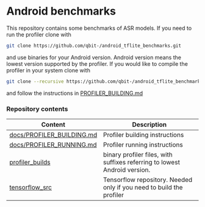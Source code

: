 Android benchmarks
==================
This repository contains some benchmarks of ASR models. If you need to run the profiler
clone with 
```sh
git clone https://github.com/qbit-/android_tflite_benchmarks.git
```
and use binaries for your Android version. Android version means the lowest version supported by the 
profiler. If you would like to compile the profiler in your system clone with
```sh
git clone --recursive https://github.com/qbit-/android_tflite_benchmarks.git
```
and follow the instructions in [PROFILER_BUILDING.md](https://github.com/qbit-/android_tflite_benchmarks/blob/master/docs/PROFILER_BUILDING.md)
### Repository contents
| Content | Description |
| ------ | ------ |
| [docs/PROFILER_BUILDING.md](https://github.com/qbit-/android_tflite_benchmarks/blob/master/docs/PROFILER_BUILDING.md) |  Profiler building instructions |
| [docs/PROFILER_RUNNING.md](https://github.com/qbit-/android_tflite_benchmarks/blob/master/docs/PROFILER_RUNNING.md) | Profiler running instructions |
| [profiler_builds](https://github.com/qbit-/android_tflite_benchmarks/blob/master/profiler_builds) | binary profiler files, with suffixes referring to lowest Android version. |
| [tensorflow_src](https://github.com/qbit-/android_tflite_benchmarks/blob/master/tensorflow_src) | Tensorflow repository. Needed only if you need to build the profiler |

